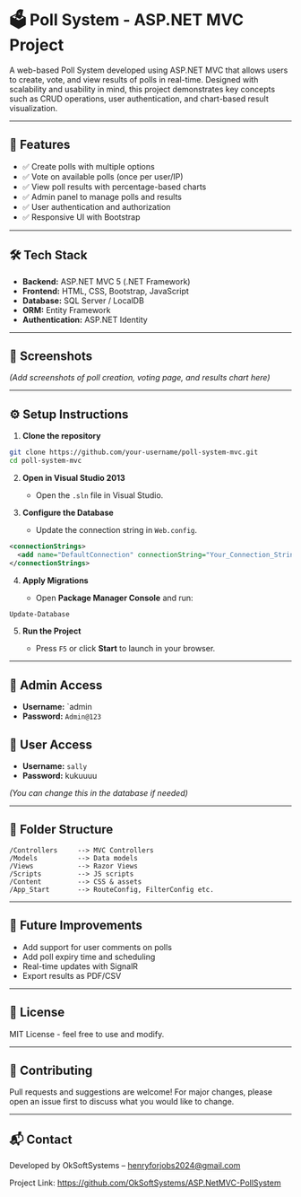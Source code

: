 # 🗳️ Poll System - ASP.NET MVC Project

A web-based Poll System developed using ASP.NET MVC that allows users to create, vote, and view results of polls in real-time. Designed with scalability and usability in mind, this project demonstrates key concepts such as CRUD operations, user authentication, and chart-based result visualization.

---

## 🚀 Features

- ✅ Create polls with multiple options
- ✅ Vote on available polls (once per user/IP)
- ✅ View poll results with percentage-based charts
- ✅ Admin panel to manage polls and results
- ✅ User authentication and authorization
- ✅ Responsive UI with Bootstrap

---

## 🛠️ Tech Stack

- **Backend:** ASP.NET MVC 5 (.NET Framework)
- **Frontend:** HTML, CSS, Bootstrap, JavaScript
- **Database:** SQL Server / LocalDB
- **ORM:** Entity Framework
- **Authentication:** ASP.NET Identity

---

## 📸 Screenshots

*(Add screenshots of poll creation, voting page, and results chart here)*

---

## ⚙️ Setup Instructions

1. **Clone the repository**

```bash
git clone https://github.com/your-username/poll-system-mvc.git
cd poll-system-mvc
```

2. **Open in Visual Studio 2013**

   - Open the `.sln` file in Visual Studio.

3. **Configure the Database**

   - Update the connection string in `Web.config`.

```xml
<connectionStrings>
  <add name="DefaultConnection" connectionString="Your_Connection_String" providerName="System.Data.SqlClient" />
</connectionStrings>
```

4. **Apply Migrations**

   - Open **Package Manager Console** and run:

```powershell
Update-Database
```

5. **Run the Project**

   - Press `F5` or click **Start** to launch in your browser.

---

## 👤 Admin Access

- **Username:** `admin
- **Password:** `Admin@123`


## 👤 User Access

- **Username:** `sally`
- **Password:** kukuuuu

*(You can change this in the database if needed)*

---

## 📁 Folder Structure

```
/Controllers     --> MVC Controllers
/Models          --> Data models
/Views           --> Razor Views
/Scripts         --> JS scripts
/Content         --> CSS & assets
/App_Start       --> RouteConfig, FilterConfig etc.
```

---

## 🧪 Future Improvements

- Add support for user comments on polls
- Add poll expiry time and scheduling
- Real-time updates with SignalR
- Export results as PDF/CSV

---

## 📄 License

MIT License - feel free to use and modify.

---

## 🤝 Contributing

Pull requests and suggestions are welcome! For major changes, please open an issue first to discuss what you would like to change.

---

## 📬 Contact

Developed by OkSoftSystems – henryforjobs2024@gmail.com

Project Link: https://github.com/OkSoftSystems/ASP.NetMVC-PollSystem